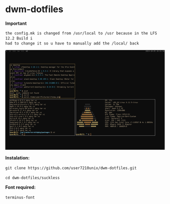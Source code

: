 # dwm-dotfiles

**Important**

    the config.mk is changed from /usr/local to /usr because in the LFS 12.2 Build i 
    had to change it so u have to manually add the /local/ back


![Preview](pictures/lfsnew.png)

**Instalation:**

```git clone https://github.com/user7210unix/dwm-dotfiles.git```

```cd dwm-dotfiles/suckless```


**Font required:**

```terminus-font```
